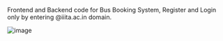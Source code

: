 Frontend and Backend code for Bus Booking System, Register and Login only by entering @iiita.ac.in domain.

![image](https://github.com/user-attachments/assets/c96e3e09-fb80-4493-b1a0-59a48a1510d2)

